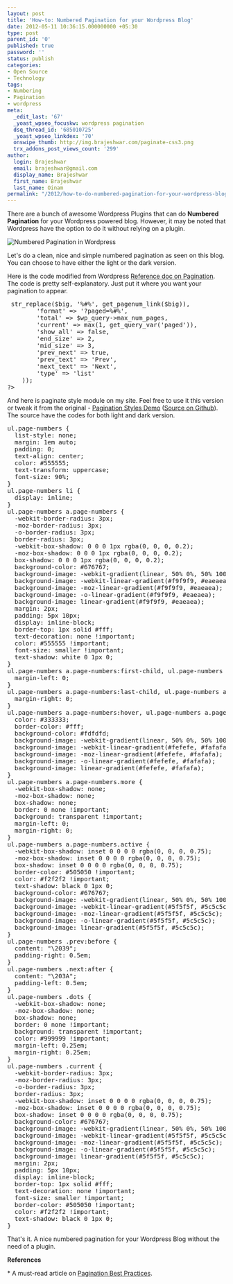 ```yaml
---
layout: post
title: 'How-to: Numbered Pagination for your Wordpress Blog'
date: 2012-05-11 10:36:15.000000000 +05:30
type: post
parent_id: '0'
published: true
password: ''
status: publish
categories:
- Open Source
- Technology
tags:
- Numbering
- Pagination
- wordpress
meta:
  _edit_last: '67'
  _yoast_wpseo_focuskw: wordpress pagination
  dsq_thread_id: '685010725'
  _yoast_wpseo_linkdex: '70'
  onswipe_thumb: http://img.brajeshwar.com/paginate-css3.png
  trx_addons_post_views_count: '299'
author:
  login: Brajeshwar
  email: brajeshwar@gmail.com
  display_name: Brajeshwar
  first_name: Brajeshwar
  last_name: Oinam
permalink: "/2012/how-to-do-numbered-pagination-for-your-wordpress-blog/"
---
```

<p>There are a bunch of awesome Wordpress Plugins that can do <strong>Numbered Pagination</strong> for your Wordpress powered blog. However, it may be noted that Wordpress have the option to do it without relying on a plugin.</p>
<p><img src="/static/2012/05/paginate-css3.png" alt="Numbered Pagination in Wordpress" /></p>
<p>Let's do a clean, nice and simple numbered pagination as seen on this blog. You can choose to have either the light or the dark version.</p>
<p><!--more--></p>
<p>Here is the code modified from Wordpress <a href="http://codex.wordpress.org/Function_Reference/paginate_links">Reference doc on Pagination</a>. The code is pretty self-explanatory. Just put it where you want your pagination to appear.</p>
<pre class="prettyprint linenums">
<?php global $wp_query;
    $big = 99999999;
    echo paginate_links(array(
        'base' ?> str_replace($big, '%#%', get_pagenum_link($big)),
        'format' => '?paged=%#%',
        'total' => $wp_query->max_num_pages,
        'current' => max(1, get_query_var('paged')),
        'show_all' => false,
        'end_size' => 2,
        'mid_size' => 3,
        'prev_next' => true,
        'prev_text' => 'Prev',
        'next_text' => 'Next',
        'type' => 'list'
    ));
?>
</pre>
<p>And here is paginate style module on my site. Feel free to use it this version or tweak it from the original - <a href="http://brajeshwar.github.com/paginate/">Pagination Styles Demo</a> (<a href="https://github.com/brajeshwar/paginate">Source on Github</a>). The source have the codes for both light and dark version.</p>
<pre class="prettyprint linenums">
ul.page-numbers {
  list-style: none;
  margin: 1em auto;
  padding: 0;
  text-align: center;
  color: #555555;
  text-transform: uppercase;
  font-size: 90%;
}
ul.page-numbers li {
  display: inline;
}
ul.page-numbers a.page-numbers {
  -webkit-border-radius: 3px;
  -moz-border-radius: 3px;
  -o-border-radius: 3px;
  border-radius: 3px;
  -webkit-box-shadow: 0 0 0 1px rgba(0, 0, 0, 0.2);
  -moz-box-shadow: 0 0 0 1px rgba(0, 0, 0, 0.2);
  box-shadow: 0 0 0 1px rgba(0, 0, 0, 0.2);
  background-color: #676767;
  background-image: -webkit-gradient(linear, 50% 0%, 50% 100%, color-stop(0%, #f9f9f9), color-stop(100%, #eaeaea));
  background-image: -webkit-linear-gradient(#f9f9f9, #eaeaea);
  background-image: -moz-linear-gradient(#f9f9f9, #eaeaea);
  background-image: -o-linear-gradient(#f9f9f9, #eaeaea);
  background-image: linear-gradient(#f9f9f9, #eaeaea);
  margin: 2px;
  padding: 5px 10px;
  display: inline-block;
  border-top: 1px solid #fff;
  text-decoration: none !important;
  color: #555555 !important;
  font-size: smaller !important;
  text-shadow: white 0 1px 0;
}
ul.page-numbers a.page-numbers:first-child, ul.page-numbers a.page-numbers.first {
  margin-left: 0;
}
ul.page-numbers a.page-numbers:last-child, ul.page-numbers a.page-numbers.last {
  margin-right: 0;
}
ul.page-numbers a.page-numbers:hover, ul.page-numbers a.page-numbers:focus {
  color: #333333;
  border-color: #fff;
  background-color: #fdfdfd;
  background-image: -webkit-gradient(linear, 50% 0%, 50% 100%, color-stop(0%, #fefefe), color-stop(100%, #fafafa));
  background-image: -webkit-linear-gradient(#fefefe, #fafafa);
  background-image: -moz-linear-gradient(#fefefe, #fafafa);
  background-image: -o-linear-gradient(#fefefe, #fafafa);
  background-image: linear-gradient(#fefefe, #fafafa);
}
ul.page-numbers a.page-numbers.more {
  -webkit-box-shadow: none;
  -moz-box-shadow: none;
  box-shadow: none;
  border: 0 none !important;
  background: transparent !important;
  margin-left: 0;
  margin-right: 0;
}
ul.page-numbers a.page-numbers.active {
  -webkit-box-shadow: inset 0 0 0 0 rgba(0, 0, 0, 0.75);
  -moz-box-shadow: inset 0 0 0 0 rgba(0, 0, 0, 0.75);
  box-shadow: inset 0 0 0 0 rgba(0, 0, 0, 0.75);
  border-color: #505050 !important;
  color: #f2f2f2 !important;
  text-shadow: black 0 1px 0;
  background-color: #676767;
  background-image: -webkit-gradient(linear, 50% 0%, 50% 100%, color-stop(0%, #5f5f5f), color-stop(100%, #5c5c5c));
  background-image: -webkit-linear-gradient(#5f5f5f, #5c5c5c);
  background-image: -moz-linear-gradient(#5f5f5f, #5c5c5c);
  background-image: -o-linear-gradient(#5f5f5f, #5c5c5c);
  background-image: linear-gradient(#5f5f5f, #5c5c5c);
}
ul.page-numbers .prev:before {
  content: "\2039";
  padding-right: 0.5em;
}
ul.page-numbers .next:after {
  content: "\203A";
  padding-left: 0.5em;
}
ul.page-numbers .dots {
  -webkit-box-shadow: none;
  -moz-box-shadow: none;
  box-shadow: none;
  border: 0 none !important;
  background: transparent !important;
  color: #999999 !important;
  margin-left: 0.25em;
  margin-right: 0.25em;
}
ul.page-numbers .current {
  -webkit-border-radius: 3px;
  -moz-border-radius: 3px;
  -o-border-radius: 3px;
  border-radius: 3px;
  -webkit-box-shadow: inset 0 0 0 0 rgba(0, 0, 0, 0.75);
  -moz-box-shadow: inset 0 0 0 0 rgba(0, 0, 0, 0.75);
  box-shadow: inset 0 0 0 0 rgba(0, 0, 0, 0.75);
  background-color: #676767;
  background-image: -webkit-gradient(linear, 50% 0%, 50% 100%, color-stop(0%, #5f5f5f), color-stop(100%, #5c5c5c));
  background-image: -webkit-linear-gradient(#5f5f5f, #5c5c5c);
  background-image: -moz-linear-gradient(#5f5f5f, #5c5c5c);
  background-image: -o-linear-gradient(#5f5f5f, #5c5c5c);
  background-image: linear-gradient(#5f5f5f, #5c5c5c);
  margin: 2px;
  padding: 5px 10px;
  display: inline-block;
  border-top: 1px solid #fff;
  text-decoration: none !important;
  font-size: smaller !important;
  border-color: #505050 !important;
  color: #f2f2f2 !important;
  text-shadow: black 0 1px 0;
}
</pre>
<p>That's it. A nice numbered pagination for your Wordpress Blog without the need of a plugin.</p>
<p><strong>References</strong></p>
<p>* A must-read article on <a href="https://gist.github.com/2802235">Pagination Best Practices</a>.</p>
